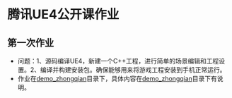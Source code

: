 # 腾讯UE4公开课作业

## 第一次作业
- 问题：1、源码编译UE4，新建一个C++工程，进行简单的场景编辑和工程设置。2、编译并构建安装包。确保能够用来将游戏工程安装到手机正常运行。
- 作业在[demo_zhongqian](demo_zhongqian)目录下，具体内容在[demo_zhongqian](demo_zhongqian)目录下有说明。 